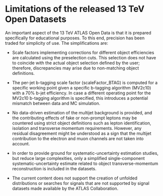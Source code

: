 # Limitations of the released 13 TeV Open Datasets

An important aspect of the 13 TeV ATLAS Open Data is that it is prepared specifically for educational purposes. To this end, precision has been traded for simplicity of use. The simplifications are:

+ Scale factors implementing corrections for different object efficiencies are calculated using the preselection cuts. This selection does not have to coincide with the actual object selection defined by the user; therefore, discrepancies may arise due to non-matching object definitions.

+ The per-jet b-tagging scale factor (scaleFactor_BTAG) is computed for a specific working point given a specific b-tagging algorithm (MV2c10) with a 70% b-jet efficiency. In case a different operating point for the MV2c10 b-tagging algorithm is specified, this introduces a potential mismatch between data and MC simulation.

+ No data-driven estimation of the multijet background is provided, and the contributing effects of fake or non-prompt leptons may be countered using strict object definitions such as lepton identification, isolation and transverse momentum requirements. However, any residual disagreement might be understood as a sign that the multijet contribution to the electron and muon channels are not taken into account. 

+ In order to provide ground for systematic-uncertainty estimation studies, but reduce large complexities, only a simplified single-component systematic-uncertainty estimate related to object transverse-momentum reconstruction is included in the datasets.

+ The current content does not support the creation of unfolded distributions or searches for signals that are not supported by signal datasets made available by the ATLAS Collaboration.
